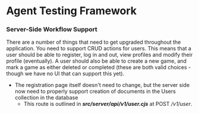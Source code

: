# Agent Testing Framework

### Server-Side Workflow Support

There are a number of things that need to get upgraded throughout the application.  You need to support CRUD actions for users.  This means that a user should be able to register, log in and out, view profiles and modify their profile (eventually).  A user should also be able to create a new game, and mark a game as either deleted or completed (these are both valid choices - though we have no UI that can support this yet).

* The registration page itself doesn't need to change, but the server side now need to properly support creation of documents in the Users collection in the database
    * This route is outlined in ***src/server/api/v1/user.cjs*** at POST _/v1/user_.
    

